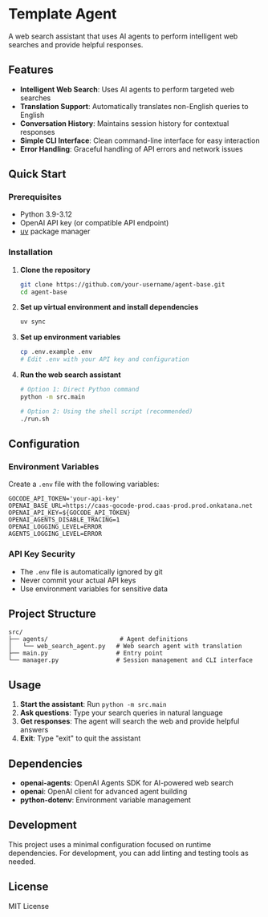 # Template Agent

A web search assistant that uses AI agents to perform intelligent web searches and provide helpful responses.

## Features

- **Intelligent Web Search**: Uses AI agents to perform targeted web searches
- **Translation Support**: Automatically translates non-English queries to English
- **Conversation History**: Maintains session history for contextual responses
- **Simple CLI Interface**: Clean command-line interface for easy interaction
- **Error Handling**: Graceful handling of API errors and network issues

## Quick Start

### Prerequisites

- Python 3.9-3.12
- OpenAI API key (or compatible API endpoint)
- [uv](https://docs.astral.sh/uv/) package manager

### Installation

1. **Clone the repository**
   ```bash
   git clone https://github.com/your-username/agent-base.git
   cd agent-base
   ```

2. **Set up virtual environment and install dependencies**
   ```bash
   uv sync
   ```

3. **Set up environment variables**
   ```bash
   cp .env.example .env
   # Edit .env with your API key and configuration
   ```

4. **Run the web search assistant**
   ```bash
   # Option 1: Direct Python command
   python -m src.main
   
   # Option 2: Using the shell script (recommended)
   ./run.sh
   ```

## Configuration

### Environment Variables

Create a `.env` file with the following variables:

```env
GOCODE_API_TOKEN='your-api-key'
OPENAI_BASE_URL=https://caas-gocode-prod.caas-prod.prod.onkatana.net
OPENAI_API_KEY=${GOCODE_API_TOKEN}
OPENAI_AGENTS_DISABLE_TRACING=1
OPENAI_LOGGING_LEVEL=ERROR
AGENTS_LOGGING_LEVEL=ERROR
```

### API Key Security

- The `.env` file is automatically ignored by git
- Never commit your actual API keys
- Use environment variables for sensitive data

## Project Structure

```
src/
├── agents/                    # Agent definitions
│   └── web_search_agent.py   # Web search agent with translation
├── main.py                   # Entry point
└── manager.py                # Session management and CLI interface
```

## Usage

1. **Start the assistant**: Run `python -m src.main`
2. **Ask questions**: Type your search queries in natural language
3. **Get responses**: The agent will search the web and provide helpful answers
4. **Exit**: Type "exit" to quit the assistant

## Dependencies

- **openai-agents**: OpenAI Agents SDK for AI-powered web search
- **openai**: OpenAI client for advanced agent building
- **python-dotenv**: Environment variable management

## Development

This project uses a minimal configuration focused on runtime dependencies. For development, you can add linting and testing tools as needed.

## License

MIT License